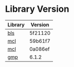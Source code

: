 # Library Version

Library | Version
------- | -------
[bls](https://github.com/herumi/bls) | 5f21120
[mcl](https://github.com/herumi/mcl) | 59b61f7
[mcl](https://github.com/herumi/mcl) | 0a086ef
[gmp](https://gmplib.org) | 6.1.2
